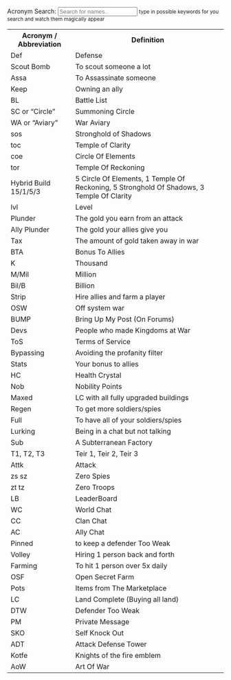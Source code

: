 <head>
<script src="https://ajax.googleapis.com/ajax/libs/jquery/3.1.1/jquery.min.js"></script>
</head>

<div class="form-group col-sm-3">
  <label>Acronym Search:</label>
  <input type="text" id="myInput" onkeyup="myFunction()" placeholder="Search for names..">
  <small>type in possible keywords for you search and watch them magically appear</small>
 </div>


<table id="myTable" class="display" cellspacing="0" width="100%">
  <tr class="header">
    <th>Acronym / Abbreviation</th>
    <th>Definition</th>
  </tr>
  <tr><td>Def</td><td>Defense</td></tr>
  <tr><td>Scout Bomb</td><td>To scout someone a lot</td></tr>
  <tr><td>Assa</td><td>To Assassinate someone</td></tr>
  <tr><td>Keep</td><td>Owning an ally</td></tr>
  <tr><td>BL</td><td>Battle List</td></tr>
  <tr><td>SC or “Circle”</td><td>Summoning Circle</td></tr>
  <tr><td>WA or “Aviary”</td><td>War Aviary</td></tr>
  <tr><td>sos</td><td>Stronghold of Shadows</td></tr>
  <tr><td>toc</td><td>Temple of Clarity</td></tr>
  <tr><td>coe</td><td>Circle Of Elements</td></tr>
  <tr><td>tor</td><td>Temple Of Reckoning</td></tr>
  <tr><td>Hybrid Build 15/1/5/3</td><td>5 Circle Of Elements, 1 Temple Of Reckoning, 5 Stronghold Of Shadows, 3 Temple Of Clarity</td></tr>
  <tr><td>lvl</td><td>Level</td></tr>
  <tr><td>Plunder</td><td>The gold you earn from an attack</td></tr>
  <tr><td>Ally Plunder</td><td>The gold your allies give you</td></tr>
  <tr><td>Tax</td><td>The amount of gold taken away in war</td></tr>
  <tr><td>BTA</td><td>Bonus To Allies</td></tr>
  <tr><td>K</td><td>Thousand</td></tr>
  <tr><td>M/Mil</td><td>Million</td></tr>
  <tr><td>Bil/B</td><td>Billion</td></tr>
  <tr><td>Strip</td><td>Hire allies and farm a player</td></tr>
  <tr><td>OSW</td><td>Off system war</td></tr>
  <tr><td>BUMP</td><td>Bring Up My Post (On Forums)</td></tr>
  <tr><td>Devs</td><td>People who made Kingdoms at War</td></tr>
  <tr><td>ToS</td><td>Terms of Service</td></tr>
  <tr><td>Bypassing</td><td>Avoiding the profanity filter</td></tr>
  <tr><td>Stats</td><td>Your bonus to allies</td></tr>
  <tr><td>HC</td><td>Health Crystal</td></tr>
  <tr><td>Nob</td><td>Nobility Points</td></tr>
  <tr><td>Maxed</td><td>LC with all fully upgraded buildings</td></tr>
  <tr><td>Regen</td><td>To get more soldiers/spies</td></tr>
  <tr><td>Full</td><td>To have all of your soldiers/spies</td></tr>
  <tr><td>Lurking</td><td>Being in a chat but not talking</td></tr>
  <tr><td>Sub</td><td>A Subterranean Factory</td></tr>
  <tr><td>T1, T2, T3</td><td>Teir 1, Teir 2, Teir 3</td></tr>
  <tr><td>Attk</td><td>Attack</td></tr>
  <tr><td>zs sz</td><td>Zero Spies</td></tr>
  <tr><td>zt tz</td><td>Zero Troops</td></tr>
  <tr><td>LB</td><td>LeaderBoard</td></tr>
  <tr><td>WC</td><td>World Chat</td></tr>
  <tr><td>CC</td><td>Clan Chat</td></tr>
  <tr><td>AC</td><td>Ally Chat</td></tr>
  <tr><td>Pinned</td><td>to keep a defender Too Weak</td></tr>
  <tr><td>Volley</td><td>Hiring 1 person back and forth</td></tr>
  <tr><td>Farming</td><td>To hit 1 person over 5x daily</td></tr>
  <tr><td>OSF</td><td>Open Secret Farm</td></tr>
  <tr><td>Pots</td><td>Items from The Marketplace</td></tr>
  <tr><td>LC</td><td>Land Complete (Buying all land)</td></tr>
  <tr><td>DTW</td><td>Defender Too Weak</td></tr>
  <tr><td>PM</td><td>Private Message </td></tr>
  <tr><td>SKO</td><td>Self Knock Out</td></tr>
  <tr><td>ADT</td><td>Attack Defense Tower</td></tr>
  <tr><td>Kotfe</td><td>Knights of the fire emblem</td></tr>
  <tr><td>AoW</td><td>Art Of War</td></tr>

</table>




